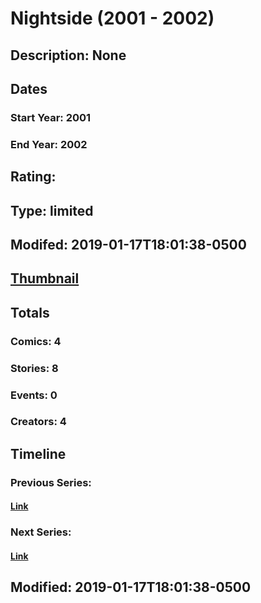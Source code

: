 # Nightside (2001 - 2002)
## Description: None
## Dates
### Start Year: 2001
### End Year: 2002
## Rating: 
## Type: limited
## Modifed: 2019-01-17T18:01:38-0500
## [Thumbnail](http://i.annihil.us/u/prod/marvel/i/mg/5/e0/5c4106e338b3b.jpg)
## Totals
### Comics: 4
### Stories: 8
### Events: 0
### Creators: 4
## Timeline
### Previous Series: 
#### [Link]()
### Next Series: 
#### [Link]()
## Modified: 2019-01-17T18:01:38-0500